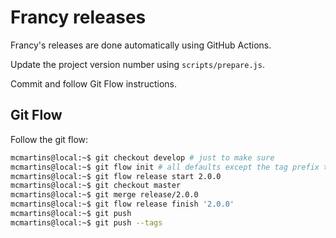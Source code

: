 # Francy releases

Francy's releases are done automatically using GitHub Actions.

Update the project version number using `scripts/prepare.js`.

Commit and follow Git Flow instructions.

## Git Flow

Follow the git flow:

```bash
mcmartins@local:~$ git checkout develop # just to make sure
mcmartins@local:~$ git flow init # all defaults except the tag prefix that should be 'v'
mcmartins@local:~$ git flow release start 2.0.0
mcmartins@local:~$ git checkout master
mcmartins@local:~$ git merge release/2.0.0
mcmartins@local:~$ git flow release finish '2.0.0'
mcmartins@local:~$ git push
mcmartins@local:~$ git push --tags
```
